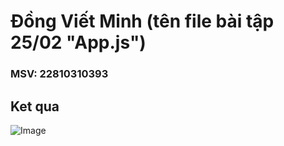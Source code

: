 # Đồng Viết Minh (tên file bài tập 25/02 "App.js")
### MSV: 22810310393
## Ket qua
![Image](https://github.com/user-attachments/assets/b1ebd517-dc9a-422c-9b21-337674d6c5d6)
